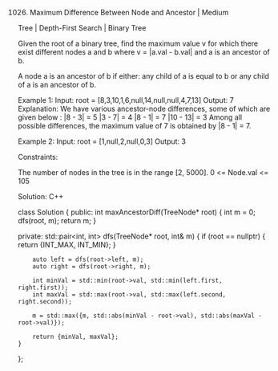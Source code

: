 1026. Maximum Difference Between Node and Ancestor | Medium

Tree | Depth-First Search | Binary Tree

Given the root of a binary tree, find the maximum value v for which there exist different nodes a and b where v = |a.val - b.val| and a is an ancestor of b.

A node a is an ancestor of b if either: any child of a is equal to b or any child of a is an ancestor of b.


Example 1:
Input: root = [8,3,10,1,6,null,14,null,null,4,7,13]
Output: 7
Explanation: We have various ancestor-node differences, some of which are given below :
|8 - 3| = 5
|3 - 7| = 4
|8 - 1| = 7
|10 - 13| = 3
Among all possible differences, the maximum value of 7 is obtained by |8 - 1| = 7.


Example 2:
Input: root = [1,null,2,null,0,3]
Output: 3
 

Constraints:

The number of nodes in the tree is in the range [2, 5000].
0 <= Node.val <= 105


Solution: C++

class Solution {
public:
    int maxAncestorDiff(TreeNode* root) {
        int m = 0;
        dfs(root, m);
        return m;
    }

private:
    std::pair<int, int> dfs(TreeNode* root, int& m) {
        if (root == nullptr) {
            return {INT_MAX, INT_MIN};
        }

        auto left = dfs(root->left, m);
        auto right = dfs(root->right, m);

        int minVal = std::min(root->val, std::min(left.first, right.first));
        int maxVal = std::max(root->val, std::max(left.second, right.second));

        m = std::max({m, std::abs(minVal - root->val), std::abs(maxVal - root->val)});

        return {minVal, maxVal};
    }
};